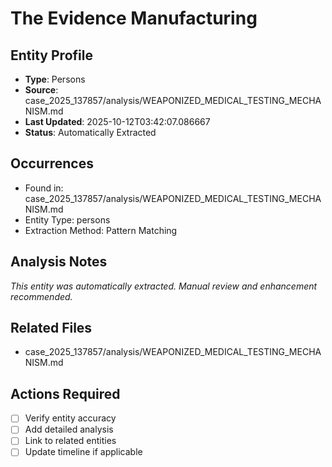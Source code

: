 # The Evidence Manufacturing

## Entity Profile
- **Type**: Persons
- **Source**: case_2025_137857/analysis/WEAPONIZED_MEDICAL_TESTING_MECHANISM.md
- **Last Updated**: 2025-10-12T03:42:07.086667
- **Status**: Automatically Extracted

## Occurrences
- Found in: case_2025_137857/analysis/WEAPONIZED_MEDICAL_TESTING_MECHANISM.md
- Entity Type: persons
- Extraction Method: Pattern Matching

## Analysis Notes
*This entity was automatically extracted. Manual review and enhancement recommended.*

## Related Files
- case_2025_137857/analysis/WEAPONIZED_MEDICAL_TESTING_MECHANISM.md

## Actions Required
- [ ] Verify entity accuracy
- [ ] Add detailed analysis
- [ ] Link to related entities
- [ ] Update timeline if applicable
